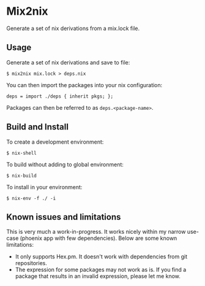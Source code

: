 # Mix2nix
Generate a set of nix derivations from a mix.lock file.

## Usage
Generate a set of nix derivations and save to file:
```
$ mix2nix mix.lock > deps.nix
```

You can then import the packages into your nix configuration:
```
deps = import ./deps { inherit pkgs; };
```

Packages can then be referred to as `deps.<package-name>`.


## Build and Install
To create a development environment:
```
$ nix-shell
```

To build without adding to global environment:
```
$ nix-build
```

To install in your environment:
```
$ nix-env -f ./ -i
```

## Known issues and limitations
This is very much a work-in-progress. It works nicely within my narrow use-case
(phoenix app with few dependencies). Below are some known limitations:

* It only supports Hex.pm. It doesn't work with dependencies from git
repositories.
* The expression for some packages may not work as is. If you find a package
that results in an invalid expression, please let me know.